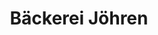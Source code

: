 ---
title: "Bäckerei Jöhren"
url: /voerde-niederrhein/baeckerei-joehren-alte-huenxer-strasse/
shop: Bäckerei
---
